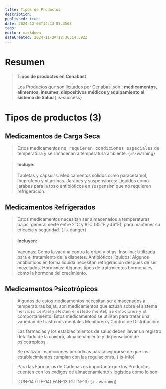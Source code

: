 ```yaml
---
title: Tipos de Productos
description: 
published: true
date: 2024-12-03T14:13:05.356Z
tags: 
editor: markdown
dateCreated: 2024-11-20T12:36:14.582Z
---
```


# Resumen
> #### Tipos de productos en Cenabast
> 
> Los Productos que son licitados por Cenabast son : **medicamentos, alimentos, insumos, dispositivos médicos y equipamiento al sistema de Salud**
{.is-success}

# Tipos de productos (3) 

## Medicamentos de Carga Seca

> Estos medicamentos <kbd>no requieren condiciones especiales</kbd> de temperatura y se almacenan a temperatura ambiente. 
{.is-warning}


> #### **Incluye**:
> Tabletas y cápsulas: Medicamentos sólidos como paracetamol, ibuprofeno y vitaminas.
> Jarabes y suspensiones: Líquidos como jarabes para la tos o antibióticos en suspensión que no requieren refrigeración.

## Medicamentos Refrigerados

> Estos medicamentos necesitan ser almacenados a temperaturas bajas, generalmente entre 2°C y 8°C (35°F y 46°F), para mantener su eficacia y seguridad. 
{.is-danger}


> #### **Incluyen**:
> Vacunas: Como la vacuna contra la gripe y otras.
> Insulina: Utilizada para el tratamiento de la diabetes.
> Antibióticos líquidos: Algunos antibióticos en forma líquida necesitan refrigeración después de ser mezclados.
> Hormonas: Algunos tipos de tratamientos hormonales, como la hormona del crecimiento.

## Medicamentos Psicotrópicos

> Algunos de estos medicamentos necesitan ser almacenados a temperaturas bajas, son medicamentos que actúan sobre el sistema nervioso central y afectan el estado mental, las emociones y el comportamiento. Estos medicamentos se utilizan para tratar una variedad de trastornos mentales
> Monitoreo y Control de Distribución:
> 
> Las farmacias y los establecimientos de salud deben llevar un registro detallado de la compra, almacenamiento y dispensación de psicotrópicos.
> 
> Se realizan inspecciones periódicas para asegurarse de que los establecimientos cumplan con las regulaciones.
{.is-info}


> Para las Farmacias de Cadenas es importante que los Productos cuenten con los códigos de almacenamiento y logística como lo son:
> 
> DUN-14 (ITF-14)
> EAN-13 (GTIN-13)
{.is-warning}


